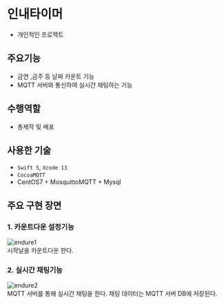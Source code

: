 # 인내타이머
- 개인적인 프로젝트

## 주요기능

- 금연 ,금주 등 날짜 카운트 기능
- MQTT 서버와 통신하여 실시간 채팅하는 기능

## 수행역할
- 총제작 및 배포

## 사용한 기술
- `Swift 5`, `Xcode 13`
- `CocoaMQTT`
- CentOS7 + MosquittoMQTT + Mysql
 
## 주요 구현 장면

### 1. 카운트다운 설정기능 
![endure1](https://user-images.githubusercontent.com/42457589/142130083-e700496d-308c-429c-a82f-7c4b5629eaa1.gif)  
시작날을 카운트다운 한다.

### 2. 실시간 채팅기능
![endure2](https://user-images.githubusercontent.com/42457589/142130103-084805f2-65d0-4ab7-ae2b-ef5de8bee636.gif)  
MQTT 서버를 통해 실시간 채팅을 한다. 채팅 데이터는 MQTT 서버 DB에 저장된다.


